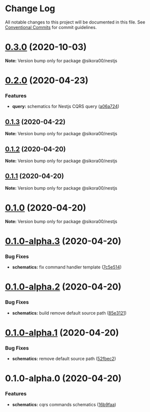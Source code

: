 # Change Log

All notable changes to this project will be documented in this file.
See [Conventional Commits](https://conventionalcommits.org) for commit guidelines.

# [0.3.0](https://github.com/Sikora00/packages/compare/@sikora00/nestjs@0.3.0-alpha.0...@sikora00/nestjs@0.3.0) (2020-10-03)

**Note:** Version bump only for package @sikora00/nestjs





# [0.2.0](https://github.com/Sikora00/packages/compare/@sikora00/nestjs@0.1.3...@sikora00/nestjs@0.2.0) (2020-04-23)


### Features

* **query:** schematics for Nestjs CQRS query ([a06a724](https://github.com/Sikora00/packages/commit/a06a72450414364a221bc3db278b5b183266917f))





## [0.1.3](https://github.com/Sikora00/packages/compare/@sikora00/nestjs@0.1.2...@sikora00/nestjs@0.1.3) (2020-04-22)

**Note:** Version bump only for package @sikora00/nestjs





## [0.1.2](https://github.com/Sikora00/packages/compare/@sikora00/nestjs@0.1.1...@sikora00/nestjs@0.1.2) (2020-04-20)

**Note:** Version bump only for package @sikora00/nestjs





## [0.1.1](https://github.com/Sikora00/packages/compare/@sikora00/nestjs@0.1.0...@sikora00/nestjs@0.1.1) (2020-04-20)

**Note:** Version bump only for package @sikora00/nestjs





# [0.1.0](https://github.com/Sikora00/packages/compare/@sikora00/nestjs@0.1.0-alpha.3...@sikora00/nestjs@0.1.0) (2020-04-20)

**Note:** Version bump only for package @sikora00/nestjs





# [0.1.0-alpha.3](https://github.com/Sikora00/packages/compare/@sikora00/nestjs@0.1.0-alpha.2...@sikora00/nestjs@0.1.0-alpha.3) (2020-04-20)


### Bug Fixes

* **schematics:** fix command handler template ([7c5e514](https://github.com/Sikora00/packages/commit/7c5e5143a79ed27ff23a60abbfe0fec464ceae9a))





# [0.1.0-alpha.2](https://github.com/Sikora00/packages/compare/@sikora00/nestjs@0.1.0-alpha.1...@sikora00/nestjs@0.1.0-alpha.2) (2020-04-20)


### Bug Fixes

* **schematics:** build remove default source path ([85e3121](https://github.com/Sikora00/packages/commit/85e3121fb4814944bbb54a0a6889c96ecf7f1119))





# [0.1.0-alpha.1](https://github.com/Sikora00/packages/compare/@sikora00/nestjs@0.1.0-alpha.0...@sikora00/nestjs@0.1.0-alpha.1) (2020-04-20)


### Bug Fixes

* **schematics:** remove default source path ([52fbec2](https://github.com/Sikora00/packages/commit/52fbec2c0648daec0cad96282e4814b303431342))





# 0.1.0-alpha.0 (2020-04-20)


### Features

* **schematics:** cqrs commands schematics ([16b9faa](https://github.com/Sikora00/packages/commit/16b9faabb768a304b1ae498f5948c96557fb9ab1))
